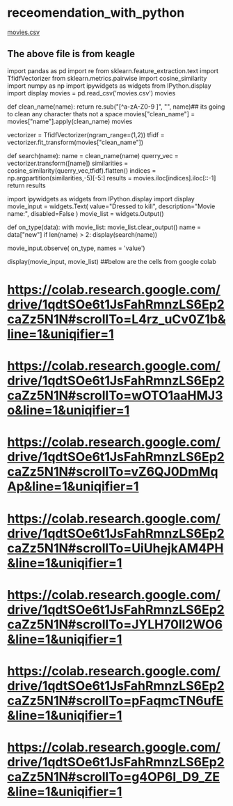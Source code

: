 # receomendation_with_python
[movies.csv](https://github.com/user-attachments/files/19715518/movies.csv)
## The above file is from keagle
import pandas as pd
import re
from sklearn.feature_extraction.text import TfidfVectorizer
from sklearn.metrics.pairwise import cosine_similarity
import numpy as np
import ipywidgets as widgets
from IPython.display import display
movies =  pd.read_csv('movies.csv')
movies

def clean_name(name):
  return re.sub("[^a-zA-Z0-9 ]", "", name)## its going to clean any character thats not a space 
  movies["clean_name"] = movies["name"].apply(clean_name)
  movies
  

vectorizer = TfidfVectorizer(ngram_range=(1,2))
tfidf = vectorizer.fit_transform(movies["clean_name"])


def search(name):
  name = clean_name(name)
  querry_vec = vectorizer.transform([name])
  similarities = cosine_similarity(querry_vec,tfidf).flatten()
  indices = np.argpartition(similarities,-5)[-5:]
  results = movies.iloc[indices].iloc[::-1]
  return results 

  import ipywidgets as widgets
from IPython.display import display
movie_input = widgets.Text(
    value="Dressed to kill",
    description="Movie name:",
    disabled=False
)
movie_list = widgets.Output()

def on_type(data):
  with movie_list:
    movie_list.clear_output()
    name = data["new"]
    if len(name) > 2:
      display(search(name))

movie_input.observe( on_type, names = 'value')

display(movie_input, movie_list)
##below are the cells from google colab
# https://colab.research.google.com/drive/1qdtSOe6t1JsFahRmnzLS6Ep2caZz5N1N#scrollTo=L4rz_uCv0Z1b&line=1&uniqifier=1
# https://colab.research.google.com/drive/1qdtSOe6t1JsFahRmnzLS6Ep2caZz5N1N#scrollTo=wOTO1aaHMJ3o&line=1&uniqifier=1
# https://colab.research.google.com/drive/1qdtSOe6t1JsFahRmnzLS6Ep2caZz5N1N#scrollTo=vZ6QJ0DmMqAp&line=1&uniqifier=1
# https://colab.research.google.com/drive/1qdtSOe6t1JsFahRmnzLS6Ep2caZz5N1N#scrollTo=UiUhejkAM4PH&line=1&uniqifier=1
# https://colab.research.google.com/drive/1qdtSOe6t1JsFahRmnzLS6Ep2caZz5N1N#scrollTo=JYLH70ll2WO6&line=1&uniqifier=1
# https://colab.research.google.com/drive/1qdtSOe6t1JsFahRmnzLS6Ep2caZz5N1N#scrollTo=pFaqmcTN6ufE&line=1&uniqifier=1
# https://colab.research.google.com/drive/1qdtSOe6t1JsFahRmnzLS6Ep2caZz5N1N#scrollTo=g4OP6l_D9_ZE&line=1&uniqifier=1





